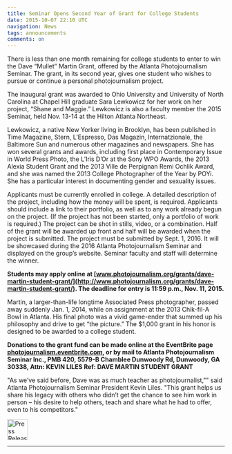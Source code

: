 ```yaml
---
title: Seminar Opens Second Year of Grant for College Students
date: 2015-10-07 22:10 UTC
navigation: News
tags: announcements
comments: on
---
```


There is less than one month remaining for college students to enter to win the Dave “Mullet” Martin Grant, offered by the Atlanta Photojournalism Seminar. The grant, in its second year, gives one student who wishes to pursue or continue a personal photojournalism project.

The inaugural grant was awarded to Ohio University and University of North Carolina at Chapel Hill graduate Sara Lewkowicz for her work on her project, “Shane and Maggie.” Lewkowicz is also a faculty member the 2015 Seminar, held Nov. 13-14 at the Hilton Atlanta Northeast.

Lewkowicz, a native New Yorker living in Brooklyn, has been published in Time Magazine, Stern, L’Espresso, Das Magazin, Internatzionale, the Baltimore Sun and numerous other magazines and newspapers. She has won several grants and awards, including first place in Contemporary Issue in World Press Photo, the L’Iris D’Or at the Sony WPO Awards, the 2013 Alexia Student Grant and the 2013 Ville de Perpignan Remi Ochlik Award, and she was named the 2013 College Photographer of the Year by POYi. She has a particular interest in documenting gender and sexuality issues.

Applicants must be currently enrolled in college. A detailed description of the project, including how the money will be spent, is required. Applicants should include a link to their portfolio, as well as to any work already begun on the project. (If the project has not been started, only a portfolio of work is required.) The project can be shot in stills, video, or a combination. Half of the grant will be awarded up front and half will be awarded when the project is submitted. The project must be submitted by Sept. 1, 2016. It will be showcased during the 2016 Atlanta Photojournalism Seminar and displayed on the group’s website. Seminar faculty and staff will determine the winner.

__Students may apply online at [www.photojournalism.org/grants/dave-martin-student-grant/](http://www.photojournalism.org/grants/dave-martin-student-grant/). The deadline for entry is 11:59 p.m., Nov. 11, 2015.__

Martin, a larger-than-life longtime Associated Press photographer, passed away suddenly Jan. 1, 2014, while on assignment at the 2013 Chik-fil-A Bowl in Atlanta. His final photo was a vivid game-ender that summed up his philosophy and drive to get “the picture.” The $1,000 grant in his honor is designed to be awarded to a college student.

__Donations to the grant fund can be made online at the EventBrite page [photojournalism.eventbrite.com](http://photojournalism.eventbrite.com), or by mail to Atlanta Photojournalism Seminar Inc., PMB 420, 5579-B Chamblee Dunwoody Rd, Dunwoody, GA 30338, Attn: KEVIN LILES Ref: DAVE MARTIN STUDENT GRANT__

"As we’ve said before, Dave was as much teacher as photojournalist,"" said Atlanta Photojournalism Seminar President Kevin Liles. "This grant helps us share his legacy with others who didn’t get the chance to see him work in person – his desire to help others, teach and share what he had to offer, even to his competitors."

<a href="/documents/dave-martin-grant-press-release-2015.pdf" alt="Seminar Opens Second Year of Grant for College Students" title="Click here to download this press release as a PDF" class="tooltip-link" data-placement="right">
  <img src="/images/icons/pdf.png" alt="Press Release PDF" width="48">
</a>

<hr>